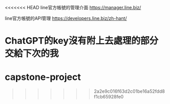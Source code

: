 <<<<<<< HEAD
line官方帳號的管理介面 https://manager.line.biz/


line官方帳號的API管理 https://developers.line.biz/zh-hant/



ChatGPT的key沒有附上去處理的部分交給下次的我
=======
# capstone-project
>>>>>>> 2a2e9c016f63d2c01be16a52fdd8f1cb65928fe0
